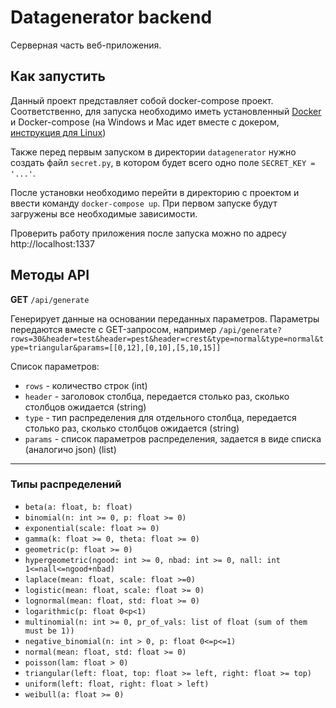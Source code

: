 # Datagenerator backend
Серверная часть веб-приложения. 

## Как запустить
Данный проект представляет собой docker-compose проект. Соответственно, для запуска необходимо иметь установленный [Docker](https://docs.docker.com/install/) и Docker-compose (на Windows и Mac идет вместе с докером, [инструкция для Linux](https://docs.docker.com/compose/install/))

Также перед первым запуском в директории `datagenerator` нужно создать файл `secret.py`, в котором будет всего одно поле `SECRET_KEY = '...'`. 

После установки необходимо перейти в директорию с проектом и ввести команду `docker-compose up`. При первом запуске будут загружены все необходимые зависимости.

Проверить работу приложения после запуска можно по адресу http://localhost:1337

## Методы API
**GET** `/api/generate`

Генерирует данные на основании переданных параметров. Параметры передаются вместе с GET-запросом, например `/api/generate?rows=30&header=test&header=pest&header=crest&type=normal&type=normal&type=triangular&params=[[0,12],[0,10],[5,10,15]]`

Список параметров:
* `rows` - количество строк (int)
* `header` - заголовок столбца, передается столько раз, сколько столбцов ожидается (string)
* `type` - тип распределения для отдельного столбца, передается столько раз, сколько столбцов ожидается (string)
* `params` - список параметров распределения, задается в виде списка (аналогичо json) (list)
---
### Типы распределений
* `beta(a: float, b: float)`
* `binomial(n: int >= 0, p: float >= 0)`
* `exponential(scale: float >= 0)`
* `gamma(k: float >= 0, theta: float >= 0)`
* `geometric(p: float >= 0)`
* `hypergeometric(ngood: int >= 0, nbad: int >= 0, nall: int 1<=nall<=ngood+nbad)`
* `laplace(mean: float, scale: float >=0)`
* `logistic(mean: float, scale: float >= 0)`
* `lognormal(mean: float, std: float >= 0)`
* `logarithmic(p: float 0<p<1)`
* `multinomial(n: int >= 0, pr_of_vals: list of float (sum of them must be 1))`
* `negative_binomial(n: int > 0, p: float 0<=p<=1)`
* `normal(mean: float, std: float >= 0)`
* `poisson(lam: float > 0)`
* `triangular(left: float, top: float >= left, right: float >= top)`
* `uniform(left: float, right: float > left)`
* `weibull(a: float >= 0)`

